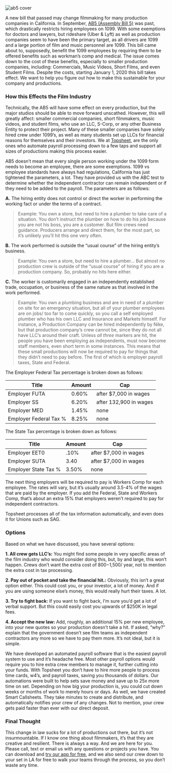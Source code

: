 ![ab5 cover](https://user-images.githubusercontent.com/33143626/69761792-41918100-111d-11ea-8592-d070780def4a.png "How AB5 Law affects Filmmakers")

A new bill that passed may change filmmaking for many production companies in California. In September, [AB5 (Assembly Bill 5)](https://en.wikipedia.org/wiki/California_Assembly_Bill_5_(2019)) was past, which drastically restricts hiring employees on 1099. With some exemptions for doctors and lawyers, but rideshare (Uber & Lyft) as well as production companies seem to have been the primary target, as all drivers are 1099 and a large portion of film and music personnel are 1099. This bill came about to, supposedly, benefit the 1099 employees by requiring them to be offered benefits such as workman’s comp and medical. The issue comes down to the cost of these benefits, especially to smaller production companies, including: Commercials, Music Videos, Short Films, and even Student Films. Despite the costs, starting January 1, 2020 this bill takes effect. We want to help you figure out how to make this sustainable for your company and productions.

### How this Effects the Film Industry

Technically, the AB5 will have some effect on every production, but the major studios should be able to move forward unscathed. However, this will greatly affect: smaller commercial companies, short filmmakers, music videos, and student films, who use an LLC, S-Corp, or any other Business Entity to protect their project. Many of these smaller companies have solely hired crew under 1099’s, as well as many students set up LLCs for financial reasons for themselves and their investors. We at [Topsheet](https://topsheet.io), are the only ones who automate payroll processing down to a few taps and support all sizes of productions making this process easier. 

AB5 doesn’t mean that every single person working under the 1099 form needs to become an employee, there are some exemptions. 1099 vs employee standards have always had regulations, California has just tightened the parameters, a lot. They have provided us with the ABC test to determine whether the independent contractor can remain independent or if they need to be added to the payroll. The parameters are as follows:

**A.** The hiring entity does not control or direct the worker in performing the working fact or under the terms of a contract.

> Example: You own a store, but need to hire a plumber to take care of a situation. You don’t instruct the plumber on how to do his job because you are not his boss, you are a customer. But film crews need guidance. Producers arrange and direct them, for the most part, so it’s unlikely you’ll hit this one very often.

**B.** The work performed is outside the “usual course” of the hiring entity’s business.

> Example: You own a store, but need to hire a plumber… But almost no production crew is outside of the “usual course” of hiring if you are a production company. So, probably no hits here either.

**C.** The worker is customarily engaged in an independently established trade, occupation, or business of the same nature as that involved in the work performed.

>Example: You own a plumbing business and are in need of a plumber on site for an emergency situation, but all of your plumber employees are on jobs/ too far to come quickly, so you call a self employed plumber who has his own LLC and Insurance and Markets himself. For instance, a Production Company can be hired independently by Nike, but that production company’s crew cannot be, since they do not all have LLC’s around their craft.
Unless *all three* markers are hit, the people you have been employing as independents, must now become staff members, even short term in some instances. This means that these small productions will now be required to pay for things that they didn’t need to pay before. The first of which is employer payroll taxes, State and Federal.


The Employer Federal Tax percentage is broken down as follows:

Title | Amount | Cap |
---  | --- | ---
Employer FUTA | 0.60% | after $7,000 in wages
Employer SS | 6.20% | after 132,900 in wages
Employer MED | 1.45% | none
Employer Federal Tax %| 8.25% | none

The State Tax percentage is broken down as follows:

Title | Amount | Cap |
---  | --- | ---
Employer EET0 |.10% | after $7,000 in wages
Employer SUTA | 3.40 | after $7,000 in wages
Employer State Tax % | 3.50% | none

The next thing employers will be required to pay is Workers Comp for each employee. The rates will vary, but it’s usually around 3.5-4% of the wages that are paid by the employer. If you add the Federal, State and Workers Comp, that’s about an extra 15% that employers weren’t required to pay for independent contractors.

Topsheet processes all of the tax information automatically, and even does it for Unions such as SAG.

### Options 
Based on what we have discussed, you have several options:

**1. All crew gets LLC’s:**
You might find some people in very specific areas of the film industry who would consider doing this, but, by and large, this won’t happen. Crews don’t want the extra cost of $800-$1,500/ year, not to mention the extra cost in tax processing. 

**2. Pay out of pocket and take the financial hit.:**
Obviously, this isn’t a great option either. This could cost you, or your investor, a lot of money. And if you are using someone else’s money, this would really hurt their taxes. A lot.

**3. Try to fight back:**
If you want to fight back, I’m sure you’d get a lot of verbal support. But this could easily cost you upwards of $250K in legal fees.

**4. Accept the new law:**
Add, roughly, an additional 15% per new employee, into your new quotes so your production doesn’t take a hit. If asked, “why?” explain that the government doesn’t see film teams as independent contractors any more so we have to pay them more. It’s not ideal, but it is simple.

We have developed an automated payroll software that is the easiest payroll system to use and it’s headache free. Most other payroll options would require you to hire extra crew members to manage it, further cutting into your funds. With Topsheet you don’t have to hire more people to process time cards, w4’s, and payroll taxes, saving you thousands of dollars. Our automations were built to help sets save money and save up to 25x more time on set. Depending on how big your production is, you could cut down weeks or months of work to merely hours or days. As well, we have created Smart Callsheets. They take minutes to create and distribute, and automatically notifies your crew of any changes. Not to mention, your crew gets paid faster than ever with our direct deposit.

### Final Thought

This change in law sucks for a lot of productions out there, but it’s not insurmountable. If I know one thing about filmmakers, it’s that they are creative and resilient. There is always a way. And we are here for you. Please call, text or email us with any questions or projects you have. You can download and [try our app for free](https://topsheet.io), and we also send our crew down to your set in LA for free to walk your teams through the process, so you don’t waste any time.
